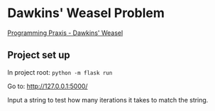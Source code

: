 # Dawkins' Weasel Problem

[Programming Praxis - Dawkins' Weasel](https://programmingpraxis.com/2014/11/14/dawkins-weasel/)

## Project set up

In project root:
`python -m flask run`

Go to:
http://127.0.0.1:5000/

Input a string to test how many iterations it takes to match the string.
